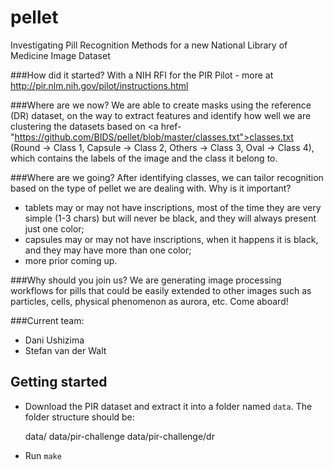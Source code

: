 # pellet
Investigating Pill Recognition Methods for a new National Library of Medicine Image Dataset

###How did it started?
With a NIH RFI for the PIR Pilot - more at http://pir.nlm.nih.gov/pilot/instructions.html

###Where are we now?
We are able to create masks using the reference (DR) dataset, on the way to extract features and identify how well we are clustering the datasets based on <a href-"https://github.com/BIDS/pellet/blob/master/classes.txt">classes.txt</a> (Round -> Class 1, Capsule -> Class 2, Others -> Class 3, Oval -> Class 4), which contains the labels of the image and the class it belong to.

###Where are we going?
After identifying classes, we can tailor recognition based on the type of pellet we are dealing with. Why is it important?
- tablets may or may not have inscriptions, most of the time they are very simple (1-3 chars) but will never be black, and they will always present just one color;
- capsules may or may not have inscriptions, when it happens it is black, and they may have more than one color;
- more prior coming up.

###Why should you join us?
We are generating image processing workflows for pills that could be easily extended to other images such as particles, cells, physical phenomenon as aurora, etc. Come aboard!

###Current team:
- Dani Ushizima 
- Stefan van der Walt

## Getting started

- Download the PIR dataset and extract it into a folder named ``data``.  The
  folder structure should be:

  data/
  data/pir-challenge
  data/pir-challenge/dr

- Run ``make``

